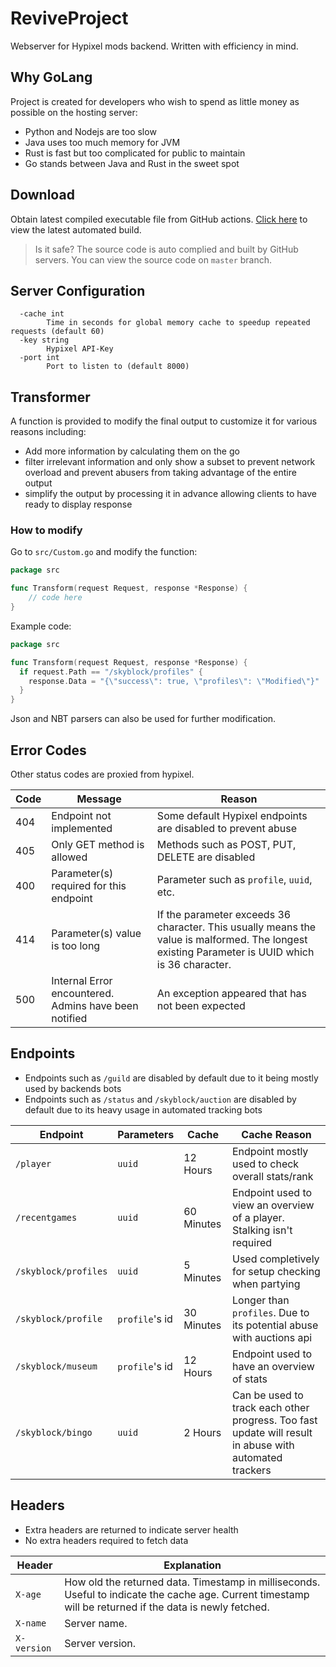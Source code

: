 # ReviveProject

Webserver for Hypixel mods backend. Written with efficiency in mind.

## Why GoLang
Project is created for developers who wish to spend as little money as possible on the hosting server:
- Python and Nodejs are too slow
- Java uses too much memory for JVM
- Rust is fast but too complicated for public to maintain
- Go stands between Java and Rust in the sweet spot

## Download
Obtain latest compiled executable file from GitHub actions. [Click here](https://github.com/aidn3/ReviveProject/actions) to view the latest automated build.  
> Is it safe? The source code is auto complied and built by GitHub servers. You can view the source code on `master` branch. 


## Server Configuration

```
  -cache int
        Time in seconds for global memory cache to speedup repeated requests (default 60)
  -key string
        Hypixel API-Key
  -port int
        Port to listen to (default 8000)
```


## Transformer

A function is provided to modify the final output to customize it for various reasons including:

- Add more information by calculating them on the go
- filter irrelevant information and only show a subset to prevent network overload and prevent abusers from taking
  advantage of the entire output
- simplify the output by processing it in advance allowing clients to have ready to display response

### How to modify
Go to `src/Custom.go` and modify the function:
```go
package src

func Transform(request Request, response *Response) {
    // code here
}
```

Example code:
```go
package src

func Transform(request Request, response *Response) {
  if request.Path == "/skyblock/profiles" {
    response.Data = "{\"success\": true, \"profiles\": \"Modified\"}"
  }
}
```

Json and NBT parsers can also be used for further modification.


## Error Codes

Other status codes are proxied from hypixel.

| Code | Message                                               | Reason                                                                                                                                          |
|------|-------------------------------------------------------|-------------------------------------------------------------------------------------------------------------------------------------------------|
| 404  | Endpoint not implemented                              | Some default Hypixel endpoints are disabled to prevent abuse                                                                                    |
| 405  | Only GET method is allowed                            | Methods such as POST, PUT, DELETE are disabled                                                                                                  |
| 400  | Parameter(s) required for this endpoint               | Parameter such as `profile`, `uuid`, etc.                                                                                                       |
| 414  | Parameter(s) value is too long                        | If the parameter exceeds 36 character. This usually means the value is malformed. The longest existing Parameter is UUID which is 36 character. |
| 500  | Internal Error encountered. Admins have been notified | An exception appeared that has not been expected                                                                                                |


## Endpoints

- Endpoints such as `/guild` are disabled by default due to it being mostly used by backends bots
- Endpoints such as `/status` and `/skyblock/auction` are disabled by default due to its heavy usage in automated
  tracking
  bots

| Endpoint             | Parameters      | Cache      | Cache Reason                                                                                           |
|----------------------|-----------------|------------|--------------------------------------------------------------------------------------------------------|
| `/player`            | `uuid`          | 12 Hours   | Endpoint mostly used to check overall stats/rank                                                       |
| `/recentgames`       | `uuid`          | 60 Minutes | Endpoint used to view an overview of a player. Stalking isn't required                                 |
| `/skyblock/profiles` | `uuid`          | 5 Minutes  | Used completively for setup checking when partying                                                     |
| `/skyblock/profile`  | `profile`'s id  | 30 Minutes | Longer than `profiles`. Due to its potential abuse with auctions api                                   |
| `/skyblock/museum`   | `profile`'s id  | 12 Hours   | Endpoint used to have an overview of stats                                                             |
| `/skyblock/bingo`    | `uuid`          | 2 Hours    | Can be used to track each other progress. Too fast update will result in abuse with automated trackers |


## Headers

- Extra headers are returned to indicate server health
- No extra headers required to fetch data

| Header      | Explanation                                                                                                                                              |
|-------------|----------------------------------------------------------------------------------------------------------------------------------------------------------|
| `X-age`     | How old the returned data. Timestamp in milliseconds. Useful to indicate the cache age. Current timestamp will be returned if the data is newly fetched. |
| `X-name`    | Server name.                                                                                                                                             |
| `X-version` | Server version.                                                                                                                                          |
